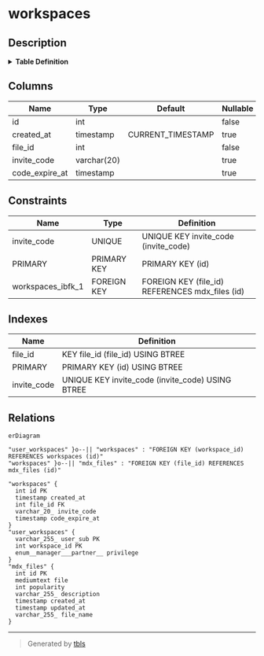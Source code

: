 # workspaces

## Description

<details>
<summary><strong>Table Definition</strong></summary>

```sql
CREATE TABLE `workspaces` (
  `id` int NOT NULL AUTO_INCREMENT,
  `created_at` timestamp NULL DEFAULT CURRENT_TIMESTAMP,
  `file_id` int NOT NULL,
  `invite_code` varchar(20) COLLATE utf8mb4_general_ci DEFAULT NULL,
  `code_expire_at` timestamp NULL DEFAULT NULL,
  PRIMARY KEY (`id`),
  UNIQUE KEY `invite_code` (`invite_code`),
  KEY `file_id` (`file_id`),
  CONSTRAINT `workspaces_ibfk_1` FOREIGN KEY (`file_id`) REFERENCES `mdx_files` (`id`)
) ENGINE=InnoDB AUTO_INCREMENT=[Redacted by tbls] DEFAULT CHARSET=utf8mb4 COLLATE=utf8mb4_general_ci
```

</details>

## Columns

| Name | Type | Default | Nullable | Extra Definition | Children | Parents | Comment |
| ---- | ---- | ------- | -------- | ---------------- | -------- | ------- | ------- |
| id | int |  | false | auto_increment | [user_workspaces](user_workspaces.md) |  |  |
| created_at | timestamp | CURRENT_TIMESTAMP | true | DEFAULT_GENERATED |  |  |  |
| file_id | int |  | false |  |  | [mdx_files](mdx_files.md) |  |
| invite_code | varchar(20) |  | true |  |  |  |  |
| code_expire_at | timestamp |  | true |  |  |  |  |

## Constraints

| Name | Type | Definition |
| ---- | ---- | ---------- |
| invite_code | UNIQUE | UNIQUE KEY invite_code (invite_code) |
| PRIMARY | PRIMARY KEY | PRIMARY KEY (id) |
| workspaces_ibfk_1 | FOREIGN KEY | FOREIGN KEY (file_id) REFERENCES mdx_files (id) |

## Indexes

| Name | Definition |
| ---- | ---------- |
| file_id | KEY file_id (file_id) USING BTREE |
| PRIMARY | PRIMARY KEY (id) USING BTREE |
| invite_code | UNIQUE KEY invite_code (invite_code) USING BTREE |

## Relations

```mermaid
erDiagram

"user_workspaces" }o--|| "workspaces" : "FOREIGN KEY (workspace_id) REFERENCES workspaces (id)"
"workspaces" }o--|| "mdx_files" : "FOREIGN KEY (file_id) REFERENCES mdx_files (id)"

"workspaces" {
  int id PK
  timestamp created_at
  int file_id FK
  varchar_20_ invite_code
  timestamp code_expire_at
}
"user_workspaces" {
  varchar_255_ user_sub PK
  int workspace_id PK
  enum__manager___partner__ privilege
}
"mdx_files" {
  int id PK
  mediumtext file
  int popularity
  varchar_255_ description
  timestamp created_at
  timestamp updated_at
  varchar_255_ file_name
}
```

---

> Generated by [tbls](https://github.com/k1LoW/tbls)
